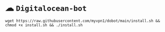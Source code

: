 # ☁ `Digitalocean-bot`

<pre><code>wget https://raw.githubusercontent.com/myvpn1/dobot/main/install.sh && chmod +x install.sh && ./install.sh</code></pre>
